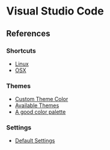 # Visual Studio Code

## References

### Shortcuts

- [Linux][vscode-shortcuts-linux]
- [OSX][vscode-shortcuts-osx]

### Themes

- [Custom Theme Color][vscode-theme-color]
- [Available Themes][vscode-themes]
- [A good color palette][collor-palette]

### Settings

- [Default Settings][vscode-default-settings]

[vscode-shortcuts-linux]: https://code.visualstudio.com/shortcuts/keyboard-shortcuts-linux.pdf
[vscode-shortcuts-osx]: https://code.visualstudio.com/shortcuts/keyboard-shortcuts-macos.pdf
[vscode-theme-color]: https://code.visualstudio.com/api/references/theme-color
[vscode-themes]: https://marketplace.visualstudio.com/search?target=vscode&category=Themes&sortBy=Downloads
[vscode-default-settings]: https://code.visualstudio.com/docs/getstarted/settings#_default-settings

[collor-palette]: https://colorhunt.co
